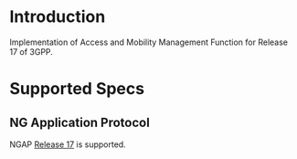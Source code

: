 # Introduction

Implementation of Access and Mobility Management Function for Release 17 of 3GPP.


# Supported Specs

## NG Application Protocol

NGAP [Release 17](https://www.3gpp.org/ftp/Specs/archive/38_series/38.413/38413-h20.zip) is supported.

